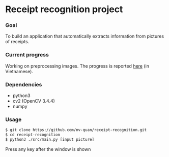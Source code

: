 # Receipt recognition project
### Goal
To build an application that automatically extracts information from pictures of receipts.
### Current progress
Working on preprocessing images. The progress is reported [here]() (in Vietnamese).
### Dependencies
* python3
* cv2 (OpenCV 3.4.4)
* numpy
### Usage
```sh
$ git clone https://github.com/nv-quan/receipt-recognition.git
$ cd receipt-recognition
$ python3 ./src/main.py [input picture]
```
Press any key after the window is shown
